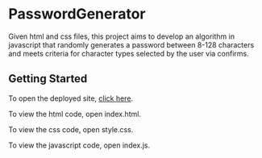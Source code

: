 # PasswordGenerator
Given html and css files, this project aims to develop an algorithm in javascript that randomly generates a password between 8-128 characters and meets criteria for character types selected by the user via confirms.​

## Getting Started
To open the deployed site, [click here](https://leog888.github.io/PasswordGenerator/).

To view the html code, open index.html.

To view the css code, open style.css.

To view the javascript code, open index.js.​

